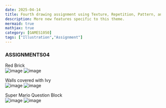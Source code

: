 ```yaml
---
date: 2025-04-14
title: Fourth drawing assignment using Texture, Repetition, Pattern, and Rhythm
description: More new features specific to this theme.
mermaid: true
mathjax: true
category: [GAMES1050]
tags: ["Illustration","Assignment"]
---
```

### ASSIGNMENTS04   
    
Red Brick   
![image](https://github.com/user-attachments/assets/a11a7c2d-5ff9-4df1-915d-7bf01c773285)
![image](https://github.com/user-attachments/assets/6892a955-7859-4fa0-94a0-84603bb7e1db)   
   
Walls covered with Ivy   
![image](https://github.com/user-attachments/assets/dd73b80a-636c-477e-ae52-5f6412fb7365)
![image](https://github.com/user-attachments/assets/0562f866-0bec-43ef-b710-02e3495903c0)   
   
Super Mario Question Block   
![image](https://github.com/user-attachments/assets/50f4eb99-e866-4f72-a6dc-6fcbab978dd9)
![image](https://github.com/user-attachments/assets/ef127bde-5f36-4c9a-a044-8d5e5f2a8e81)   

